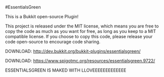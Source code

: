 #EssentialsGreen

This is a Bukkit open-source Plugin!

This project is released under the MIT license, which means you are free to copy the code as much as you want for free, as long as you keep to a MIT compatible license.  If you choose to copy this code, please release your code open-source to encourage code sharing.

DOWNLOAD: http://dev.bukkit.org/bukkit-plugins/essentialsgreen/

DOWNLOAD: https://www.spigotmc.org/resources/essentialsgreen.9722/


ESSENTIALSGREEN IS MAKED WITH LLOVEEEEEEEEEEEEE